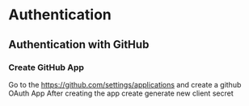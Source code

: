 # Authentication

## Authentication with GitHub

### Create GitHub App

Go to the https://github.com/settings/applications and create a github OAuth App
After creating the app create generate new client secret